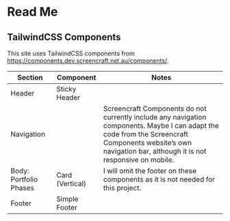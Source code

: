 # Read Me

## TailwindCSS Components

This site uses TailwindCSS components from https://components.dev.screencraft.net.au/components/.

Section    | Component       | Notes
-----------|-----------------|------
Header     | Sticky Header   |
Navigation |                 | Screencraft Components do not currently include any navigation components. Maybe I can adapt the code from the Screencraft Components website’s own navigation bar, although it is not responsive on mobile.
Body: Portfolio Phases| Card (Vertical) |I will omit the footer on these components as it is not needed for this project.
Footer     | Simple Footer   |
